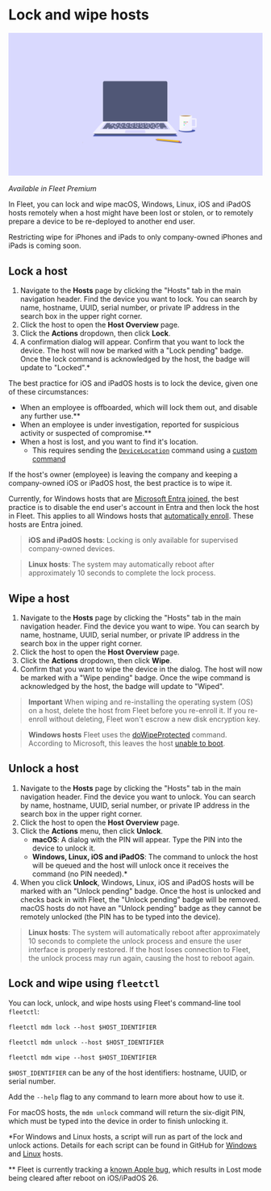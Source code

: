 # Lock and wipe hosts

![Lock and wipe hosts](../website/assets/images/articles/sysadmin-diaries-1600x900@2x.png)

_Available in Fleet Premium_

In Fleet, you can lock and wipe macOS, Windows, Linux, iOS and iPadOS hosts remotely when a host might have been lost or stolen, or to remotely prepare a device to be re-deployed to another end user.

Restricting wipe for iPhones and iPads to only company-owned iPhones and iPads is coming soon.

## Lock a host

1. Navigate to the **Hosts** page by clicking the "Hosts" tab in the main navigation header. Find the device you want to lock. You can search by name, hostname, UUID, serial number, or private IP address in the search box in the upper right corner.
2. Click the host to open the **Host Overview** page.
3. Click the **Actions** dropdown, then click  **Lock**.
4. A confirmation dialog will appear. Confirm that you want to lock the device. The host will now be marked with a "Lock pending" badge. Once the lock command is acknowledged by the host, the badge will update to "Locked".*

The best practice for iOS and iPadOS hosts is to lock the device, given one of these circumstances: 
- When an employee is offboarded, which will lock them out, and disable any further use.**
- When an employee is under investigation, reported for suspicious activity or suspected of compromise.**
- When a host is lost, and you want to find it's location.
  - This requires sending the [`DeviceLocation`](https://developer.apple.com/documentation/devicemanagement/device-location-command) command using a [custom command](https://fleetdm.com/guides/mdm-commands)

If the host's owner (employee) is leaving the company and keeping a company-owned iOS or iPadOS host, the best practice is to wipe it.

Currently, for Windows hosts that are [Microsoft Entra joined](https://learn.microsoft.com/en-us/entra/identity/devices/concept-directory-join), the best practice is to disable the end user's account in Entra and then lock the host in Fleet. This applies to all Windows hosts that [automatically enroll](https://fleetdm.com/guides/windows-mdm-setup#automatic-enrollment). These hosts are Entra joined.

> **iOS and iPadOS hosts**: Locking is only available for supervised company-owned devices.

> **Linux hosts**: The system may automatically reboot after approximately 10 seconds to complete the lock process.

## Wipe a host

1. Navigate to the **Hosts** page by clicking the "Hosts" tab in the main navigation header. Find the device you want to wipe. You can search by name, hostname, UUID, serial number, or private IP address in the search box in the upper right corner.
2. Click the host to open the **Host Overview** page.
3. Click the **Actions** dropdown, then click  **Wipe**.
4. Confirm that you want to wipe the device in the dialog. The host will now be marked with a "Wipe pending" badge. Once the wipe command is acknowledged by the host, the badge will update to "Wiped".

> **Important** When wiping and re-installing the operating system (OS) on a host, delete the host from Fleet before you re-enroll it. If you re-enroll without deleting, Fleet won't escrow a new disk encryption key.

> **Windows hosts** Fleet uses the [doWipeProtected](https://learn.microsoft.com/en-us/windows/client-management/mdm/remotewipe-csp#dowipeprotected) command. According to Microsoft, this leaves the host [unable to boot](https://learn.microsoft.com/en-us/windows/client-management/mdm/remotewipe-csp#:~:text=In%20some%20device%20configurations%2C%20this%20command%20may%20leave%20the%20device%20unable%20to%20boot.).

## Unlock a host

1. Navigate to the **Hosts** page by clicking the "Hosts" tab in the main navigation header. Find the device you want to unlock. You can search by name, hostname, UUID, serial number, or private IP address in the search box in the upper right corner.
2. Click the host to open the **Host Overview** page.
3. Click the **Actions** menu, then click **Unlock**.
    - **macOS**: A dialog with the PIN will appear. Type the PIN into the device to unlock it.
    - **Windows, Linux, iOS and iPadOS**: The command to unlock the host will be queued and the host will unlock once it receives the command (no PIN needed).*
4. When you click **Unlock**, Windows, Linux, iOS and iPadOS hosts will be marked with an "Unlock pending" badge. Once the host is unlocked and checks back in with Fleet, the "Unlock pending" badge will be removed. macOS hosts do not have an "Unlock pending" badge as they cannot be remotely unlocked (the PIN has to be typed into the device).

> **Linux hosts**: The system will automatically reboot after approximately 10 seconds to complete the unlock process and ensure the user interface is properly restored. If the host loses connection to Fleet, the unlock process may run again, causing the host to reboot again.

## Lock and wipe using `fleetctl`

You can lock, unlock, and wipe hosts using Fleet's command-line tool `fleetctl`:

```shell
fleetctl mdm lock --host $HOST_IDENTIFIER
```

```shell
fleetctl mdm unlock --host $HOST_IDENTIFIER
```

```shell
fleetctl mdm wipe --host $HOST_IDENTIFIER
```

`$HOST_IDENTIFIER` can be any of the host identifiers: hostname, UUID, or serial number.

Add the `--help` flag to any command to learn more about how to use it.

For macOS hosts, the `mdm unlock` command will return the six-digit PIN, which must be typed into the device in order to finish unlocking it. 

*For Windows and Linux hosts, a script will run as part of the lock and unlock actions. Details for each script can be found in GitHub for [Windows](https://github.com/fleetdm/fleet/tree/main/ee/server/service/embedded_scripts/windows_lock.ps1) and [Linux](https://github.com/fleetdm/fleet/tree/main/ee/server/service/embedded_scripts/linux_lock.sh) hosts.

** Fleet is currently tracking a [known Apple bug](https://github.com/fleetdm/fleet/issues/34208), which results in Lost mode being cleared after reboot on iOS/iPadOS 26.

<meta name="articleTitle" value="Lock and wipe hosts">
<meta name="authorFullName" value="JD Strong">
<meta name="authorGitHubUsername" value="spokanemac">
<meta name="category" value="guides">
<meta name="publishedOn" value="2024-07-09">
<meta name="articleImageUrl" value="../website/assets/images/articles/sysadmin-diaries-1600x900@2x.png">
